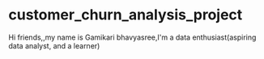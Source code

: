 # customer_churn_analysis_project
Hi friends,,my name is Gamikari bhavyasree,I'm a data enthusiast(aspiring data analyst, and a learner)
